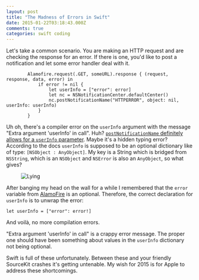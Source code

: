 ```yaml
---
layout: post
title: "The Madness of Errors in Swift"
date: 2015-01-22T03:18:43.000Z
comments: true
categories: swift coding
---
```


Let's take a common scenario. You are making an HTTP request and are checking the response for an error. If there is one, you'd like to post a notification and let some error handler deal with it. 

```
        Alamofire.request(.GET, someURL).response { (request, response, data, error) in
            if error != nil {
                let userInfo = ["error": error]
                let nc = NSNotificationCenter.defaultCenter()
                nc.postNotificationName("HTTPERROR", object: nil, userInfo: userInfo)
            }
        }
```
Uh oh, there's a compiler error on the `userInfo` argument with the message "Extra argument 'userInfo' in call". Huh? [`postNotificationName` definitely allows for a `userInfo` parameter](https://developer.apple.com/library/ios/documentation/Cocoa/Reference/Foundation/Classes/NSNotificationCenter_Class/index.html#//apple_ref/occ/instm/NSNotificationCenter/postNotificationName:object:userInfo:). Maybe it's a hidden typing error? According to the docs `userInfo` is supposed to be an optional dictionary like of type: `[NSObject : AnyObject]`. My key is a String which is bridged from `NSString`, which is an `NSObject` and `NSError` is also an `AnyObject`, so what gives? 

<figure class="center">
    <img alt="Lying" src="/images/assets/xcode-lying-cat.jpg">
    <figcaption></figcaption>
</figure>

After banging my head on the wall for a while I remembered that the `error` variable from [AlamoFire](https://github.com/Alamofire/Alamofire) is an optional. Therefore, the correct declaration for `userInfo` is to unwrap the error:

```
let userInfo = ["error": error!]
```

And voilà, no more compilation errors. 

"Extra argument 'userInfo' in call" is a crappy error message. The proper one should have been something about values in the `userInfo` dictionary not being optional.

Swift is full of these unfortunately. Between these and your friendly SourceKit crashes it's getting untenable. My wish for 2015 is for Apple to address these shortcomings.